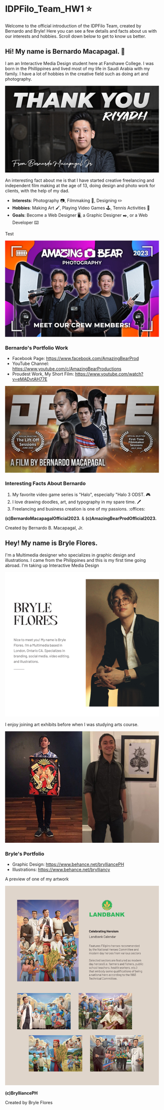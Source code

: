 # IDPFilo_Team_HW1 :star:
Welcome to the official introduction of the IDPFilo Team, created by Bernardo and Bryle! Here you can see a few details and facts about us with our interests and hobbies. Scroll down below to get to know us better.

## Hi! My name is Bernardo Macapagal. :bear:

I am an Interactive Media Design student here at Fanshawe College. I was born in the Phillippines and lived most of my life in Saudi Arabia with my family. I have a lot of hobbies in the creative field such as doing art and photography.



<img src=/images/bernardo_cover_photo.jpg>



An interesting fact about me is that I have started creative freelancing and independent film making at the age of 13, doing design and photo work for clients, with the help of my dad.

- __Interests__: Photography :camera:, Filmmaking :movie_camera:, Designing :pencil2:
- __Hobbies__: Making Art :paintbrush:, Playing Video Games :joystick:, Tennis Activities :tennis:
- __Goals__: Become a Web Designer :desktop_computer:, a Graphic Designer :black_nib:, or a Web Developer :keyboard:

Test

<img src=/images/company_photo.jpg>



### Bernardo's Portfolio Work

 - Facebook Page: https://www.facebook.com/AmazingBearProd
 - YouTube Channel: https://www.youtube.com/c/AmazingBearProductions
 - Proudest Work, My Short Film: https://www.youtube.com/watch?v=eMADvtAH77E


<img src=/images/shortfilm_bernardo.jpg>


### Interesting Facts About Bernardo

1. My favorite video game series is "Halo", especially "Halo 3 ODST.  :video_game:
2. I love drawing doodles, art, and typography in my spare time. :pen:
3. Freelancing and business creation is one of my passions. :offices:


__(c)BernardoMacapagalOfficial2023.__ & __(c)AmazingBearProdOfficial2023.__

Created by Bernardo B. Macapagal, Jr.


## Hey! My name is Bryle Flores.

I'm a Multimedia designer who specializes in graphic design and illustrations. I came from the Philippines and this is my first time going abroad. I'm taking up Interactive Media Design

<img src=/images/bryle_photo1.jpg>

I enjoy joining art exhibits before when I was studying arts course.

<img src=/images/bryle_photo2_exhibit.jpg>

### Bryle's Portfolio
- Graphic Design: https://www.behance.net/brylliancePH
- Illustrations: https://www.behance.net/brylliancy

A preview of one of my artwork

<img src=/images/bryle_photo3_sample1.jpg>

__(c)BrylliancePH__

Created by Bryle Flores

